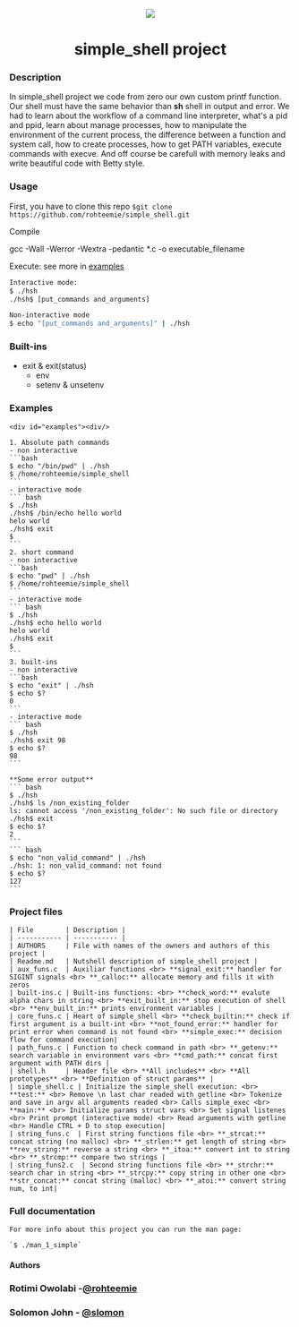 <p align="center">
<img src="https://i.ibb.co/H4VJ6Yf/linux-simple-shell.png">
</p>

<h1 align="center"> simple_shell project </h1>

### Description
In simple_shell project we code from zero our own custom printf function. Our shell must have the same behavior than **sh** shell in output and error. We had to learn about the workflow of a command line interpreter, what's a pid and ppid, learn about manage processes, how to manipulate the environment of the current process, the difference between a function and system call, how to create processes, how to get PATH variables, execute commands with execve. And off course be carefull with memory leaks and write beautiful code with Betty style.

### Usage
First, you have to clone this repo ```$git clone https://github.com/rohteemie/simple_shell.git```

Compile

gcc -Wall -Werror -Wextra -pedantic *.c -o executable_filename

Execute: see more in <a href="#examples">examples<a/>
``` bash
Interactive mode:
$ ./hsh
./hsh$ [put_commands and_arguments]

Non-interactive mode
$ echo "[put_commands and_arguments]" | ./hsh
```

### Built-ins
* exit & exit(status)
	* env
	* setenv & unsetenv

### Examples
	<div id="examples"><div/>

	1. Absolute path commands
	- non interactive
	```bash
	$ echo "/bin/pwd" | ./hsh
	$ /home/rohteemie/simple_shell
	```
	- interactive mode
	``` bash
	$ ./hsh
	./hsh$ /bin/echo hello world
	helo world
	./hsh$ exit
	$
	```
	2. short command
	- non interactive
	```bash
	$ echo "pwd" | ./hsh
	$ /home/rohteemie/simple_shell
	```
	- interactive mode
	``` bash
	$ ./hsh
	./hsh$ echo hello world
	helo world
	./hsh$ exit
	$
	```
	3. built-ins
	- non interactive
	```bash
	$ echo "exit" | ./hsh
	$ echo $?
	0
	```
	- interactive mode
	``` bash
	$ ./hsh
	./hsh$ exit 98
	$ echo $?
	98
	```

	**Some error output**
	``` bash
	$ ./hsh
	./hsh$ ls /non_existing_folder
	ls: cannot access '/non_existing_folder': No such file or directory
	./hsh$ exit
	$ echo $?
	2
	```
	``` bash
	$ echo "non_valid_command" | ./hsh
	./hsh: 1: non_valid_command: not found
	$ echo $?
	127
	```


### Project files
	| File        | Description |
	| ----------- | ----------- |
	| AUTHORS     | File with names of the owners and authors of this project |
	| Readme.md   | Nutshell description of simple_shell project |
	| aux_funs.c  | Auxiliar functions <br> **signal_exit:** handler for SIGINT signals <br> **_calloc:** allocate memory and fills it with zeros
	| built-ins.c | Built-ins functions: <br> **check_word:** evalute alpha chars in string <br> **exit_built_in:** stop execution of shell <br> **env_built_in:** prints environment variables |
	| core_funs.c | Heart of simple_shell <br> **check_builtin:** check if first argument is a built-int <br> **not_found_error:** handler for print error when command is not found <br> **simple_exec:** decision flow for command execution|
	| path_funs.c | Function to check command in path <br> **_getenv:** search variable in environment vars <br> **cmd_path:** concat first argument with PATH dirs |
	| shell.h     | Header file <br> **All includes** <br> **All prototypes** <br> **Definition of struct params** |
	| simple_shell.c | Initialize the simple_shell execution: <br> **test:** <br> Remove \n last char readed with getline <br> Tokenize and save in argv all arguments readed <br> Calls simple_exec <br> **main:** <br> Initialize params struct vars <br> Set signal listenes <br> Print prompt (interactive mode) <br> Read arguments with getline <br> Handle CTRL + D to stop execution|
	| string_funs.c  | First string functions file <br> **_strcat:** concat string (no malloc) <br> **_strlen:** get length of string <br> **rev_string:** reverse a string <br> **_itoa:** convert int to string <br> **_strcmp:** compare two strings |
	| string_funs2.c  | Second string functions file <br> **_strchr:** search char in string <br> **_strcpy:** copy string in other one <br> **str_concat:** concat string (malloc) <br> **_atoi:** convert string num, to int|


### Full documentation
	For more info about this project you can run the man page:

	`$ ./man_1_simple`

#### Authors
### Rotimi Owolabi -[@rohteemie](https://github.com/rohteemie)<br>
### Solomon John - [@slomon](https://github.com/Slomon80)<br>
